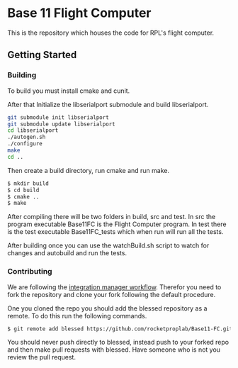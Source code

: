 # Base 11 Flight Computer

This is the repository which houses the code for RPL's flight computer.

## Getting Started

### Building

To build you must install cmake and cunit.

After that Initialize the libserialport submodule and build libserialport.

```bash
git submodule init libserialport
git submodule update libserialport
cd libserialport
./autogen.sh
./configure
make
cd ..
```

Then create a build directory, run cmake and run make.

```bash
$ mkdir build
$ cd build
$ cmake ..
$ make
```

After compiling there will be two folders in build, src and test. In src the
program executable Base11FC is the Flight Computer program. In test there is
the test executable Base11FC_tests which when run will run all the tests.

After building once you can use the watchBuild.sh script to watch for changes
and autobuild and run the tests.

### Contributing

We are following the [integration manager workflow]. Therefor you need to fork
the repository and clone your fork following the default procedure.

One you cloned the repo you should add the blessed repository as a remote. To
do this run the following commands.

```bash
$ git remote add blessed https://github.com/rocketproplab/Base11-FC.git
```

You should never push directly to blessed, instead push to your forked repo
and then make pull requests with blessed. Have someone who is not you review
the pull request.



[integration manager workflow]: https://git-scm.com/book/en/v2/Distributed-Git-Distributed-Workflows
